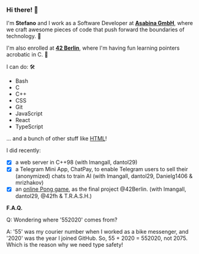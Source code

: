### Hi there! 👋

I'm **Stefano** and I work as a Software Developer at **[Asabina GmbH](https://www.asabina.de/)**, where we craft awesome pieces of code that push forward the boundaries of technology. 🚀

I'm also enrolled at **[42 Berlin](https://42berlin.de)**, where I'm having fun learning pointers acrobatic in C. 🤹‍

I can do: 🛠️

- Bash
- C
- C++
- CSS
- Git
- JavaScript
- React
- TypeScript

... and a bunch of other stuff like [HTML](https://www.youtube.com/watch?v=Gj5Q-x3OrWo)!

I did recently:

- [x] a web server in C++98 (with lmangall, dantol29)
- [x] a Telegram Mini App, ChatPay, to enable Telegram users to sell their (anonymized) chats to train AI (with lmangall, dantol29, Danielg1406 & mrizhakov)
- [x] an [online Pong game](https://github.com/42fh/transcendence), as the final project @42Berlin. (with lmangall, dantol29, @42fh & T.R.A.S.H.)

**F.A.Q.**

Q: Wondering where '552020' comes from?

A: '55' was my courier number when I worked as a bike messenger, and '2020' was the year I joined GitHub. So, 55 + 2020 = 552020, not 2075. Which is the reason why we need type safety!

<!-- ## Hi there, I'm Stefano 👋

I work as a Software Developer at **[Asabina GmbH](https://www.asabina.de/)**, where we craft awesome pieces of software.

Besides that I'm enrolled at **[42 Berlin](https://42berlin.de)** where I have fun learning to move pointers around in C.

I can do:

- Bash
- C
- CSS
- Git
- Javascript
- React
- Typescript
- Tailwind

and a bunch of other stuff like [HTML](https://www.youtube.com/watch?v=Gj5Q-x3OrWo)! -->

<!-- Did you check the new `<dialog>` tag?! -->

<!-- On my way to quit VS Code and embrace the VIM lifestyle: I can already exit it. -->

<!-- <img alt="Visual Studio Code" width="26px" src="https://raw.githubusercontent.com/github/explore/main/topics/visual-studio-code/visual-studio-code.png"/> -->

<!-- ### Languages and Tools: -->

<!-- <img align="left" alt="Visual Studio Code" width="26px" src="https://raw.githubusercontent.com/github/explore/main/topics/visual-studio-code/visual-studio-code.png" />
[<img align="left" alt="HTML5" width="26px" src="https://raw.githubusercontent.com/github/explore/main/topics/html/html.png" />]
[<img align="left" alt="CSS3" width="26px" src="https://raw.githubusercontent.com/github/explore/main/topics/css/css.png" />]
[<img align="left" alt="JavaScript" width="26px" src="https://raw.githubusercontent.com/github/explore/main/topics/javascript/javascript.png" />]
[<img align="left" alt="React" width="26px" src="https://raw.githubusercontent.com/github/explore/main/topics/react/react.png" />]
[<img align="left" alt="Node.js" width="26px" src="https://raw.githubusercontent.com/github/explore/main/topics/nodejs/nodejs.png" />]
[<img align="left" alt="Python" width="26px" src="https://raw.githubusercontent.com/github/explore/main/topics/python/python.png" />]
[<img align="left" alt="Django" width="26px" src="https://raw.githubusercontent.com/github/explore/main/topics/django/django.png" />]
[<img align="left" alt="Git" width="26px" src="https://raw.githubusercontent.com/github/explore/main/topics/git/git.png" />]
[<img align="left" alt="GitHub" width="26px" src="https://raw.githubusercontent.com/github/explore/main/topics/github/github.png" />]
[<img align="left" alt="Terminal" width="26px" src="https://raw.githubusercontent.com/github/explore/main/topics/terminal/terminal.png" />] -->

<!-- [![Your Name's GitHub stats](https://github-readme-stats.vercel.app/api?username=yourusername&show_icons=true&theme=tokyonight)](https://github.com/yourusername/github-readme-stats) -->
<!-- ### 📕 Latest Blog Posts -->

<!-- BLOG-POST-LIST:START -->

<!-- - [Your Blog Post 1](#)
- [Your Blog Post 2](#)
- [Your Blog Post 3](#) -->
<!-- BLOG-POST-LIST:END -->
<!-- ### 📺 Latest YouTube Videos -->
<!-- YOUTUBE:START -->
<!--
- [Your YouTube Video 1](#)
- [Your YouTube Video 2](#) -->
<!-- YOUTUBE:END -->
<!-- ### 📚 Latest Projects -->

<!-- PROJECTS:START -->

<!-- - [Your Project 1](#)
- [Your Project 2](#) -->
<!-- PROJECTS:END -->
<!-- <details>
  <summary>:zap: Recent GitHub Activity</summary> -->

<!--START_SECTION:activity-->
<!-- 1. Your Recent Activity 1
1. Your Recent Activity 2 -->
<!--END_SECTION:activity-->

<!-- </details>

<details>
  <summary>:zap: GitHub Stats</summary>

  <img align="left" alt="Your Name's GitHub Stats" src="https://github-readme-stats.yourusername.vercel.app/api?username=yourusername&show_icons=true&hide_border=true" />

</details>
